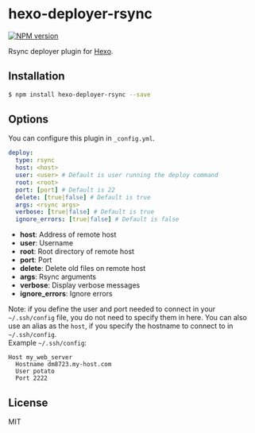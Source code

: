 # hexo-deployer-rsync

[![NPM version](https://badge.fury.io/js/hexo-deployer-rsync.svg)](http://badge.fury.io/js/hexo-deployer-rsync)

Rsync deployer plugin for [Hexo].

## Installation

``` bash
$ npm install hexo-deployer-rsync --save
```

## Options

You can configure this plugin in `_config.yml`.

``` yaml
deploy:
  type: rsync
  host: <host>
  user: <user> # Default is user running the deploy command
  root: <root>
  port: [port] # Default is 22
  delete: [true|false] # Default is true
  args: <rsync args>
  verbose: [true|false] # Default is true
  ignore_errors: [true|false] # Default is false
```

- **host**: Address of remote host  
- **user**: Username  
- **root**: Root directory of remote host   
- **port**: Port
- **delete**: Delete old files on remote host
- **args**: Rsync arguments
- **verbose**: Display verbose messages
- **ignore_errors**: Ignore errors

Note: if you define the user and port needed to connect in your `~/.ssh/config` file, you do not need to specify them in here. You can also use an alias as the `host`, if you specify the hostname to connect to in `~/.ssh/config`.  
Example `~/.ssh/config`:

    Host my_web_server
      Hostname dm8723.my-host.com
      User potato
      Port 2222

## License

MIT

[Hexo]: http://hexo.io/
